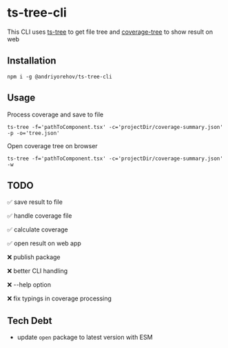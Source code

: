 # ts-tree-cli

This CLI uses [ts-tree](https://github.com/andriyor/ts-tree) to get file tree and [coverage-tree](https://github.com/andriyor/coverage-tree-next) to show result on web

## Installation

```shell
npm i -g @andriyorehov/ts-tree-cli
```

## Usage

Process coverage and save to file

```shell
ts-tree -f='pathToComponent.tsx' -c='projectDir/coverage-summary.json' -p -o='tree.json'
```

Open coverage tree on browser

```shell
ts-tree -f='pathToComponent.tsx' -c='projectDir/coverage-summary.json' -w
```

## TODO

✅ save result to file

✅ handle coverage file

✅ calculate coverage

✅ open result on web app

❌ publish package

❌ better CLI handling

❌ --help option

❌ fix typings in coverage processing

## Tech Debt

- update `open` package to latest version with ESM
